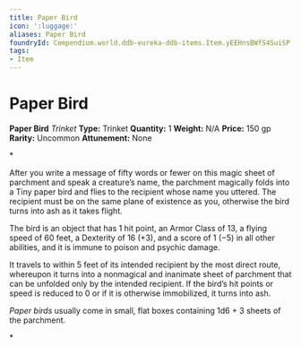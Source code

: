 ```yaml
---
title: Paper Bird
icon: ':luggage:'
aliases: Paper Bird
foundryId: Compendium.world.ddb-eureka-ddb-items.Item.yEEHnsBWfS4SuiSP
tags:
- Item
---
```


# Paper Bird

**Paper Bird**
_Trinket_
**Type:** Trinket
**Quantity:** 1
**Weight:** N/A
**Price:** 150 gp
**Rarity:** Uncommon
**Attunement:** None

*<p>After you write a message of fifty words or fewer on this magic sheet of parchment and speak a creature’s name, the parchment magically folds into a Tiny paper bird and flies to the recipient whose name you uttered. The recipient must be on the same plane of existence as you, otherwise the bird turns into ash as it takes flight.

The bird is an object that has 1 hit point, an Armor Class of 13, a flying speed of 60 feet, a Dexterity of 16 (+3), and a score of 1 (−5) in all other abilities, and it is immune to poison and psychic damage.

It travels to within 5 feet of its intended recipient by the most direct route, whereupon it turns into a nonmagical and inanimate sheet of parchment that can be unfolded only by the intended recipient. If the bird’s hit points or speed is reduced to 0 or if it is otherwise immobilized, it turns into ash.

*Paper birds* usually come in small, flat boxes containing 1d6 + 3 sheets of the parchment.</p>*